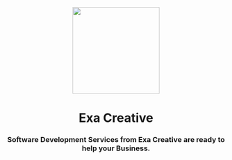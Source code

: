 <div align="center">
    <img width="200" src="https://avatars.githubusercontent.com/u/98628083" />
</div>
<h1 align="center">Exa Creative</h1>
<h3 align="center">Software Development Services from Exa Creative are ready to help your Business.</h3>
